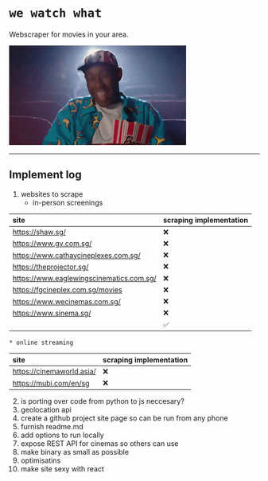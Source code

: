 # `we watch what`

Webscraper for movies in your area.

![](asset/tyler.gif)

--- 

## Implement log

1. websites to scrape 
    * in-person screenings

| site | scraping implementation |
| :--- | :--- |
| https://shaw.sg/ | :x: |
| https://www.gv.com.sg/ | :x: |
| https://www.cathaycineplexes.com.sg/ | :x: |
| https://theprojector.sg/ | :x: |
| https://www.eaglewingscinematics.com.sg/ | :x: |
| https://fgcineplex.com.sg/movies | :x: |
| https://www.wecinemas.com.sg/ | :x: |
| https://www.sinema.sg/ | :x: |
| | :white_check_mark: |

    * online streaming

| site | scraping implementation |
| :--- | :--- |
| https://cinemaworld.asia/ | :x: |
| https://mubi.com/en/sg | :x: |

2. is porting over code from python to js neccesary?
3. geolocation api
4. create a github project site page so can be run from any phone
5. furnish readme.md
6. add options to run locally
7. expose REST API for cinemas so others can use
8. make binary as small as possible
9. optimisatins
10. make site sexy with react
